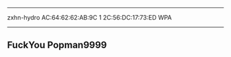 -------------------------------------------------------------------------------------------------------------------------------
zxhn-hydro
AC:64:62:62:AB:9C
1
2C:56:DC:17:73:ED
WPA

---------------------------------------
FuckYou
Popman9999
---------------------------------------